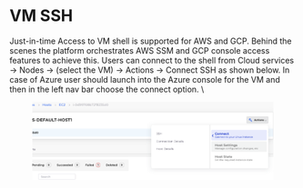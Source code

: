 # VM SSH

Just-in-time Access to VM shell is supported for AWS and GCP. Behind the scenes the platform orchestrates AWS SSM and GCP console access features to achieve this. Users can connect to the shell from Cloud services -> Nodes -> (select the VM) -> Actions -> Connect SSH as shown below. In case of Azure user should launch into the Azure console for the VM and then in the left nav bar choose the connect option. \


<figure><img src="../../.gitbook/assets/image.png" alt=""><figcaption></figcaption></figure>

